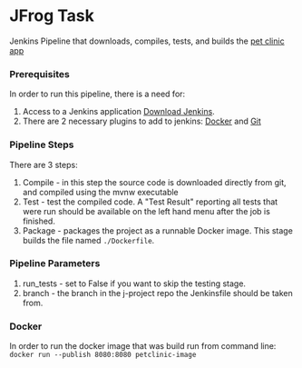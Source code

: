 # JFrog Task #
Jenkins Pipeline that downloads, compiles, tests, and builds the [pet clinic app](https://github.com/spring-projects/spring-petclinic)   

### Prerequisites
In order to run this pipeline, there is a need for:
1. Access to a Jenkins application [Download Jenkins](https://www.jenkins.io/download/).
2. There are 2 necessary plugins to add to jenkins: [Docker](https://plugins.jenkins.io/docker-workflow/) and [Git](https://plugins.jenkins.io/git/)

### Pipeline Steps
There are 3 steps:
1. Compile - in this step the source code is downloaded directly from git, and compiled using the mvnw executable
2. Test - test the compiled code. A "Test Result" reporting all tests that were run
 should be available on the left hand menu after the job is finished.
3. Package - packages the project as a runnable Docker image. This stage builds the file named `./Dockerfile`.

### Pipeline Parameters
1. run_tests - set to False if you want to skip the testing stage.
2. branch - the branch in the j-project repo the Jenkinsfile should be taken from.  

### Docker 
In order to run the docker image that was build run from command line:
`docker run --publish 8080:8080 petclinic-image`
